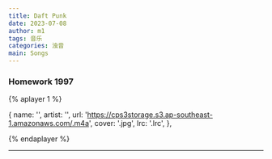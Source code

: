 ```yaml
---
title: Daft Punk
date: 2023-07-08
author: m1
tags: 音乐
categories: 浊音
main: Songs
---
```


### Homework 1997

{% aplayer 1 %}

{
name: '',
artist: '',
url: 'https://cps3storage.s3.ap-southeast-1.amazonaws.com/.m4a',
cover: '.jpg',
lrc: '.lrc',
},

{% endaplayer %}

---